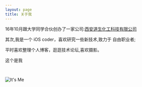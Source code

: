 ```yaml
---
layout: page
title: 关于我 
---
```


16年10月跟大学同学合伙创办了一家公司:[西安道生化工科技有限公司](https://www.6chemical.com/)


<p>
其次,我是一个 iOS coder，喜欢研究一些新技术,致力于 自由职业者;
<p>

<p>
平时喜欢整理个人博客，逛逛技术论坛,喜欢摄影。
<p>

<p>
这个是我
<p>

<br>

![It's Me](http://o9zpq25pv.bkt.clouddn.com/lucyBlog/WechatIMG1766.jpg)

